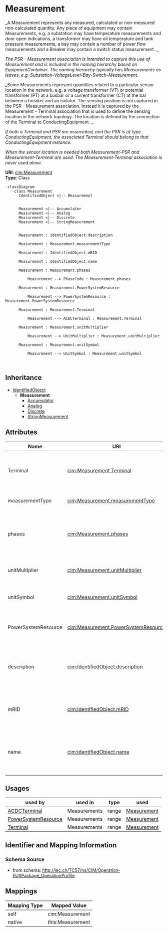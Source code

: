 # Measurement


_A Measurement represents any measured, calculated or non-measured non-calculated quantity. Any piece of equipment may contain Measurements, e.g. a substation may have temperature measurements and door open indications, a transformer may have oil temperature and tank pressure measurements, a bay may contain a number of power flow measurements and a Breaker may contain a switch status measurement. _

_The PSR - Measurement association is intended to capture this use of Measurement and is included in the naming hierarchy based on EquipmentContainer. The naming hierarchy typically has Measurements as leaves, e.g. Substation-VoltageLevel-Bay-Switch-Measurement._

_Some Measurements represent quantities related to a particular sensor location in the network, e.g. a voltage transformer (VT) or potential transformer (PT) at a busbar or a current transformer (CT) at the bar between a breaker and an isolator. The sensing position is not captured in the PSR - Measurement association. Instead it is captured by the Measurement - Terminal association that is used to define the sensing location in the network topology. The location is defined by the connection of the Terminal to ConductingEquipment. _

_If both a Terminal and PSR are associated, and the PSR is of type ConductingEquipment, the associated Terminal should belong to that ConductingEquipment instance._

_When the sensor location is needed both Measurement-PSR and Measurement-Terminal are used. The Measurement-Terminal association is never used alone._





**URI**: [cim:Measurement](http://iec.ch/TC57/CIM100#Measurement)<br />
**Type**: Class




```mermaid
 classDiagram
    class Measurement
      IdentifiedObject <|-- Measurement
      

      Measurement <|-- Accumulator
      Measurement <|-- Analog
      Measurement <|-- Discrete
      Measurement <|-- StringMeasurement
      
      
      Measurement : IdentifiedObject.description
        
      Measurement : Measurement.measurementType
        
      Measurement : IdentifiedObject.mRID
        
      Measurement : IdentifiedObject.name
        
      Measurement : Measurement.phases
        
          Measurement --> PhaseCode : Measurement.phases
        
      Measurement : Measurement.PowerSystemResource
        
          Measurement --> PowerSystemResource : Measurement.PowerSystemResource
        
      Measurement : Measurement.Terminal
        
          Measurement --> ACDCTerminal : Measurement.Terminal
        
      Measurement : Measurement.unitMultiplier
        
          Measurement --> UnitMultiplier : Measurement.unitMultiplier
        
      Measurement : Measurement.unitSymbol
        
          Measurement --> UnitSymbol : Measurement.unitSymbol
        
      
```





## Inheritance
* [IdentifiedObject](IdentifiedObject.md)
    * **Measurement**
        * [Accumulator](Accumulator.md)
        * [Analog](Analog.md)
        * [Discrete](Discrete.md)
        * [StringMeasurement](StringMeasurement.md)



## Attributes


| Name | URI | Cardinality and Range | Description | Inheritance |
| ---  | --- | --- | --- | --- |
| Terminal | [cim:Measurement.Terminal](http://iec.ch/TC57/CIM100#Measurement.Terminal) | 0..1 <br />  [ACDCTerminal](ACDCTerminal.md)  | One or more measurements may be associated with a terminal in the network | direct |
| measurementType | [cim:Measurement.measurementType](http://iec.ch/TC57/CIM100#Measurement.measurementType) | 1..1 <br />  string  | Specifies the type of measurement | direct |
| phases | [cim:Measurement.phases](http://iec.ch/TC57/CIM100#Measurement.phases) | 0..1 <br />  [PhaseCode](PhaseCode.md)  | Indicates to which phases the measurement applies and avoids the need to use ... | direct |
| unitMultiplier | [cim:Measurement.unitMultiplier](http://iec.ch/TC57/CIM100#Measurement.unitMultiplier) | 1..1 <br />  [UnitMultiplier](UnitMultiplier.md)  | The unit multiplier of the measured quantity | direct |
| unitSymbol | [cim:Measurement.unitSymbol](http://iec.ch/TC57/CIM100#Measurement.unitSymbol) | 1..1 <br />  [UnitSymbol](UnitSymbol.md)  | The unit of measure of the measured quantity | direct |
| PowerSystemResource | [cim:Measurement.PowerSystemResource](http://iec.ch/TC57/CIM100#Measurement.PowerSystemResource) | 1..1 <br />  [PowerSystemResource](PowerSystemResource.md)  | The power system resource that contains the measurement | direct |
| description | [cim:IdentifiedObject.description](http://iec.ch/TC57/CIM100#IdentifiedObject.description) | 0..1 <br />  string  | The description is a free human readable text describing or naming the object | [IdentifiedObject](IdentifiedObject.md) |
| mRID | [cim:IdentifiedObject.mRID](http://iec.ch/TC57/CIM100#IdentifiedObject.mRID) | 1..1 <br />  string  | Master resource identifier issued by a model authority | [IdentifiedObject](IdentifiedObject.md) |
| name | [cim:IdentifiedObject.name](http://iec.ch/TC57/CIM100#IdentifiedObject.name) | 1..1 <br />  string  | The name is any free human readable and possibly non unique text naming the o... | [IdentifiedObject](IdentifiedObject.md) |





## Usages

| used by | used in | type | used |
| ---  | --- | --- | --- |
| [ACDCTerminal](ACDCTerminal.md) | Measurements | range | [Measurement](Measurement.md) |
| [PowerSystemResource](PowerSystemResource.md) | Measurements | range | [Measurement](Measurement.md) |
| [Terminal](Terminal.md) | Measurements | range | [Measurement](Measurement.md) |






## Identifier and Mapping Information







### Schema Source


* from schema: http://iec.ch/TC57/ns/CIM/Operation-EU#Package_OperationProfile





## Mappings

| Mapping Type | Mapped Value |
| ---  | ---  |
| self | cim:Measurement |
| native | this:Measurement |




